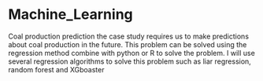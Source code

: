 # Machine_Learning

Coal production prediction
the case study requires us to make predictions about coal production in the future. This problem can be solved using the regression method combine with python or R to solve the problem. I will use several regression algorithms to solve this problem such as liar regression, random forest and XGboaster
